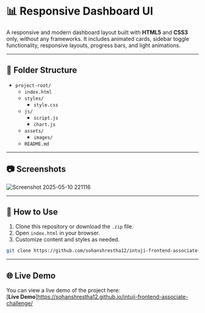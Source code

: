 # 📊 Responsive Dashboard UI

A responsive and modern dashboard layout built with **HTML5** and **CSS3** only, without any frameworks. It includes animated cards, sidebar toggle functionality, responsive layouts, progress bars, and light animations.

---

## 📁 Folder Structure

- `project-root/`
  - `index.html`
  - `styles/`
    - `style.css`
  - `js/`
    - `script.js`  
    - `chart.js` 
  - `assets/`
    - `images/`
  - `README.md`

---

## 📷 Screenshots
![Screenshot 2025-05-10 221116](https://github.com/user-attachments/assets/669ce617-04a9-465b-8151-995838d13223)

---

## 🧰 How to Use

1. Clone this repository or download the `.zip` file.
2. Open `index.html` in your browser.
3. Customize content and styles as needed.

```bash
git clone https://github.com/sohanshrestha12/intuji-frontend-associate-challenge.git
```

---

## 🌐 Live Demo

You can view a live demo of the project here:  
[**Live Demo**]https://sohanshrestha12.github.io/intuji-frontend-associate-challenge/

